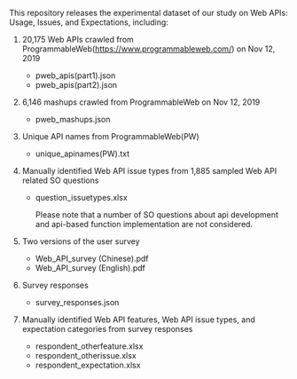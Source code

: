 This repository releases the experimental dataset of our study on Web APIs: Usage, Issues, and Expectations, including:

1) 20,175 Web APIs crawled from ProgrammableWeb(https://www.programmableweb.com/) on Nov 12, 2019
	- pweb_apis(part1).json
	- pweb_apis(part2).json

2) 6,146 mashups crawled from ProgrammableWeb on Nov 12, 2019
	- pweb_mashups.json
	
3) Unique API names from ProgrammableWeb(PW)
	- unique_apinames(PW).txt

4) Manually identified Web API issue types from 1,885 sampled Web API related SO questions
	- question_issuetypes.xlsx 

       Please note that a number of SO questions about api development and api-based function implementation are not considered.
   
5) Two versions of the user survey
	- Web_API_survey (Chinese).pdf
	- Web_API_survey (English).pdf

6) Survey responses
	- survey_responses.json

7) Manually identified Web API features, Web API issue types, and expectation categories from survey responses
	- respondent_otherfeature.xlsx
	- respondent_otherissue.xlsx
	- respondent_expectation.xlsx
